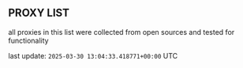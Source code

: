 ## PROXY LIST

all proxies in this list were collected from open sources and tested for functionality

last update: `2025-03-30 13:04:33.418771+00:00` UTC